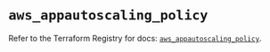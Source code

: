 # `aws_appautoscaling_policy`

Refer to the Terraform Registry for docs: [`aws_appautoscaling_policy`](https://registry.terraform.io/providers/hashicorp/aws/6.6.0/docs/resources/appautoscaling_policy).
